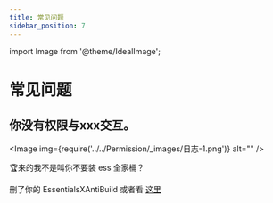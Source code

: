 ```yaml
---
title: 常见问题
sidebar_position: 7
---
```


import Image from '@theme/IdealImage';

# 常见问题

## 你没有权限与xxx交互。

<Image img={require('../../Permission/_images/日志-1.png')} alt="" />

🏆来的我不是叫你不要装 ess 全家桶？

删了你的 EssentialsXAntiBuild 或者看 [这里](../../Permission/Tips.md)
